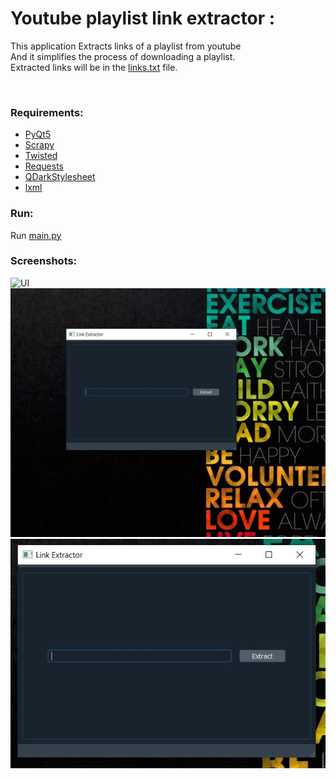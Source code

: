<h1>Youtube playlist link extractor : </h1>

<p>This application Extracts links of a playlist from youtube <br> 
And it simplifies the process of downloading a playlist.<br>
Extracted links will be in the
<a href="https://github.com/iamMHZ/Youtube-playlist-link-extractor/blob/master/application/links.txt" target="_blank">links.txt</a>
file.</p>
<br>

 




<h3>Requirements: </h3>
<ul>
  <li><a href="https://www.riverbankcomputing.com/software/pyqt/intro">PyQt5</a></li>
  <li><a href="https://scrapy.org/">Scrapy</a></li>
  <li><a href="https://twistedmatrix.com/trac/">Twisted</a></li>
  <li><a href="https://requests.readthedocs.io/en/master/">Requests</a></li>
  <li><a href="https://github.com/ColinDuquesnoy/QDarkStyleSheet">QDarkStylesheet</a></li>
  <li><a href="https://lxml.de/">lxml</a></li>
 

</ul>

<h3>Run: </h3>
 <p>Run <a href="https://github.com/iamMHZ/Youtube-playlist-link-extractor/blob/master/application/main.py">main.py</a>
  
  </p>
<h3>Screenshots: </h3>

<img src="https://github.com/iamMHZ/Youtube-playlist-link-extractor/blob/master/screenshots/s1.gif" alt="UI" >
<br>
<img src="https://github.com/iamMHZ/Youtube-playlist-link-extractor/blob/master/screenshots/s2.JPG" alt="UI" >
<br>
<img src="https://github.com/iamMHZ/Youtube-playlist-link-extractor/blob/master/screenshots/s3.JPG" alt="UI" >
<br>


